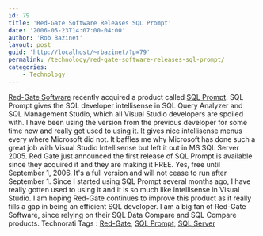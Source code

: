```yaml
---
id: 79
title: 'Red-Gate Software Releases SQL Prompt'
date: '2006-05-23T14:07:00-04:00'
author: 'Rob Bazinet'
layout: post
guid: 'http://localhost/~rbazinet/?p=79'
permalink: /technology/red-gate-software-releases-sql-prompt/
categories:
    - Technology
---
```


[Red-Gate Software](http://www.red-gate.com) recently acquired a product called [SQL Prompt](http://www.red-gate.com/products/SQL_Prompt/index.htm). SQL Prompt gives the SQL developer intellisense in SQL Query Analyzer and SQL Management Studio, which all Visual Studio developers are spoiled with. I have been using the version from the previous developer for some time now and really got used to using it. It gives nice intellisense menus every where Microsoft did not. It baffles me why Microsoft has done such a great job with Visual Studio Intellisense but left it out in MS SQL Server 2005. Red Gate just announced the first release of SQL Prompt is available since they acquired it and they are making it FREE. Yes, free until September 1, 2006. It's a full version and will not cease to run after September 1. Since I started using SQL Prompt several months ago, I have really gotten used to using it and it is so much like Intellisense in Visual Studio. I am hoping Red-Gate continues to improve this product as it really fills a gap in being an efficient SQL developer. I am a big fan of Red-Gate Software, since relying on their SQL Data Compare and SQL Compare products. Technorati Tags : [Red-Gate](http://technorati.com/tag/Red-Gate), [SQL Prompt](<http://technorati.com/tag/SQL Prompt>), [SQL Server](<http://technorati.com/tag/SQL Server>)